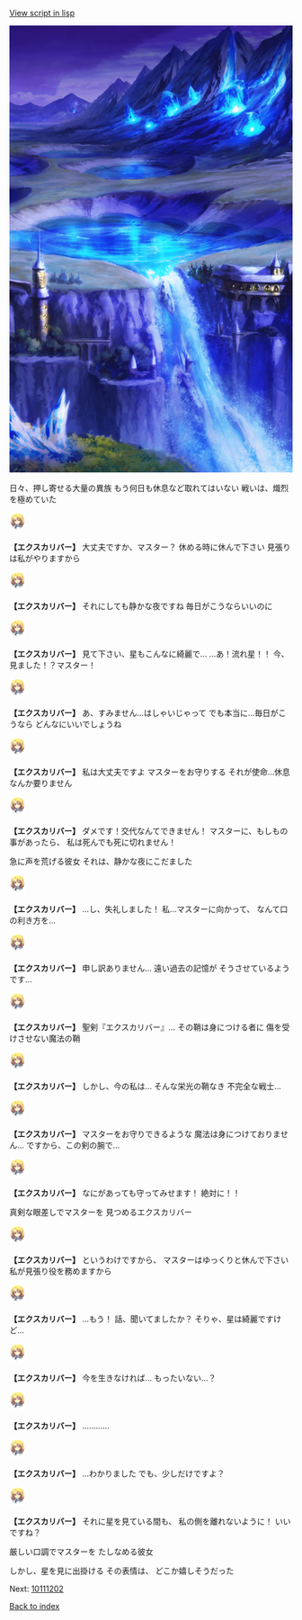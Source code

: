 [View script in lisp](../scripts/10111201.txt)

![highland_night.png](../images/backgrounds/highland_night.png)

日々、押し寄せる大量の異族
もう何日も休息など取れてはいない
戦いは、熾烈を極めていた

<img src="../images/units/101111.png" alt="101111.png" height="34"/>

**【エクスカリバー】**
大丈夫ですか、マスター？
休める時に休んで下さい
見張りは私がやりますから

<img src="../images/units/101111.png" alt="101111.png" height="34"/>

**【エクスカリバー】**
それにしても静かな夜ですね
毎日がこうならいいのに

<img src="../images/units/101111.png" alt="101111.png" height="34"/>

**【エクスカリバー】**
見て下さい、星もこんなに綺麗で…
…あ！流れ星！！
今、見ました！？マスター！

<img src="../images/units/101111.png" alt="101111.png" height="34"/>

**【エクスカリバー】**
あ、すみません…はしゃいじゃって
でも本当に…毎日がこうなら
どんなにいいでしょうね

<img src="../images/units/101111.png" alt="101111.png" height="34"/>

**【エクスカリバー】**
私は大丈夫ですよ
マスターをお守りする
それが使命…休息なんか要りません

<img src="../images/units/101111.png" alt="101111.png" height="34"/>

**【エクスカリバー】**
ダメです！交代なんてできません！
マスターに、もしもの事があったら、
私は死んでも死に切れません！

急に声を荒げる彼女
それは、静かな夜にこだました

<img src="../images/units/101111.png" alt="101111.png" height="34"/>

**【エクスカリバー】**
…し、失礼しました！
私…マスターに向かって、
なんて口の利き方を…

<img src="../images/units/101111.png" alt="101111.png" height="34"/>

**【エクスカリバー】**
申し訳ありません…
遠い過去の記憶が
そうさせているようです…

<img src="../images/units/101111.png" alt="101111.png" height="34"/>

**【エクスカリバー】**
聖剣『エクスカリバー』…
その鞘は身につける者に
傷を受けさせない魔法の鞘

<img src="../images/units/101111.png" alt="101111.png" height="34"/>

**【エクスカリバー】**
しかし、今の私は…
そんな栄光の鞘なき
不完全な戦士…

<img src="../images/units/101111.png" alt="101111.png" height="34"/>

**【エクスカリバー】**
マスターをお守りできるような
魔法は身につけておりません…
ですから、この剣の腕で…

<img src="../images/units/101111.png" alt="101111.png" height="34"/>

**【エクスカリバー】**
なにがあっても守ってみせます！
絶対に！！

真剣な眼差しでマスターを
見つめるエクスカリバー

<img src="../images/units/101111.png" alt="101111.png" height="34"/>

**【エクスカリバー】**
というわけですから、
マスターはゆっくりと休んで下さい
私が見張り役を務めますから

<img src="../images/units/101111.png" alt="101111.png" height="34"/>

**【エクスカリバー】**
…もう！
話、聞いてましたか？
そりゃ、星は綺麗ですけど…

<img src="../images/units/101111.png" alt="101111.png" height="34"/>

**【エクスカリバー】**
今を生きなければ…
もったいない…？

<img src="../images/units/101111.png" alt="101111.png" height="34"/>

**【エクスカリバー】**
…………

<img src="../images/units/101111.png" alt="101111.png" height="34"/>

**【エクスカリバー】**
…わかりました
でも、少しだけですよ？

<img src="../images/units/101111.png" alt="101111.png" height="34"/>

**【エクスカリバー】**
それに星を見ている間も、
私の側を離れないように！
いいですね？

厳しい口調でマスターを
たしなめる彼女

しかし、星を見に出掛ける
その表情は、
どこか嬉しそうだった

Next: [10111202](10111202.md)

[Back to index](index.md)
